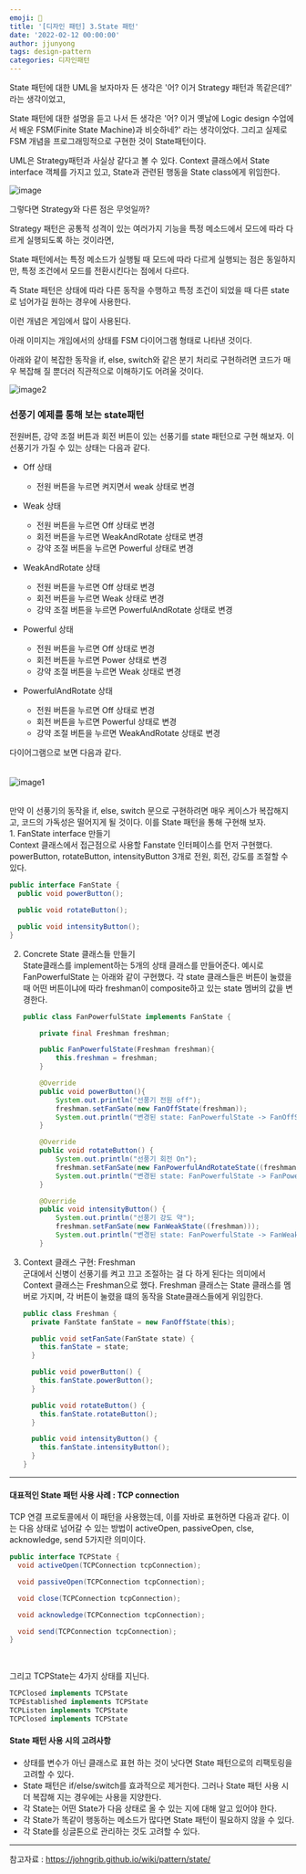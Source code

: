 ```yaml
---
emoji: 🧢
title: '[디자인 패턴] 3.State 패턴'
date: '2022-02-12 00:00:00'
author: jjunyong
tags: design-pattern
categories: 디자인패턴
---
```


State 패턴에 대한 UML을 보자마자 든 생각은 '어? 이거 Strategy 패턴과 똑같은데?' 라는 생각이었고,

State 패턴에 대한 설명을 듣고 나서 든 생각은 '어? 이거 옛날에 Logic design 수업에서 배운 FSM(Finite State Machine)과 비슷하네?' 라는 생각이었다.
그리고 실제로 FSM 개념을 프로그래밍적으로 구현한 것이 State패턴이다.

UML은 Strategy패턴과 사실상 같다고 볼 수 있다.
Context 클래스에서 State interface 객체를 가지고 있고, State과 관련된 행동을 State class에게 위임한다.

![image](./image.png)
<br>

그렇다면 Strategy와 다른 점은 무엇일까?

Strategy 패턴은 공통적 성격이 있는 여러가지 기능을 특정 메소드에서 모드에 따라 다르게 실행되도록 하는 것이라면,

State 패턴에서는 특정 메소드가 실행될 때 모드에 따라 다르게 실행되는 점은 동일하지만, 특정 조건에서 모드를 전환시킨다는 점에서 다르다.

즉 State 패턴은 상태에 따라 다른 동작을 수행하고 특정 조건이 되었을 때 다른 state로 넘어가길 원하는 경우에 사용한다.

이런 개념은 게임에서 많이 사용된다.

아래 이미지는 개임에서의 상태를 FSM 다이어그램 형태로 나타낸 것이다.

아래와 같이 복잡한 동작을 if, else, switch와 같은 분기 처리로 구현하려면 코드가 매우 복잡해 질 뿐더러 직관적으로 이해하기도 어려울 것이다.

![image2](./image2.png)

### 선풍기 예제를 통해 보는 state패턴

전원버튼, 강약 조절 버튼과 회전 버튼이 있는 선풍기를 state 패턴으로 구현 해보자.
이 선풍기가 가질 수 있는 상태는 다음과 같다.

- Off 상태

  - 전원 버튼을 누르면 켜지면서 weak 상태로 변경

- Weak 상태

  - 전원 버튼을 누르면 Off 상태로 변경
  - 회전 버튼을 누르면 WeakAndRotate 상태로 변경
  - 강약 조절 버튼을 누르면 Powerful 상태로 변경

- WeakAndRotate 상태

  - 전원 버튼을 누르면 Off 상태로 변경
  - 회전 버튼을 누르면 Weak 상태로 변경
  - 강약 조절 버튼을 누르면 PowerfulAndRotate 상태로 변경

- Powerful 상태

  - 전원 버튼을 누르면 Off 상태로 변경
  - 회전 버튼을 누르면 Power 상태로 변경
  - 강약 조절 버튼을 누르면 Weak 상태로 변경

- PowerfulAndRotate 상태

  - 전원 버튼을 누르면 Off 상태로 변경
  - 회전 버튼을 누르면 Powerful 상태로 변경
  - 강약 조절 버튼을 누르면 WeakAndRotate 상태로 변경

다이어그램으로 보면 다음과 같다.
<br><br><br>
![image1](./image1.png)

<br>
만약 이 선풍기의 동작을 if, else, switch 문으로 구현하려면 매우 케이스가 복잡해지고, 코드의 가독성은 떨어지게 될 것이다.
이를 State 패턴을 통해 구현해 보자. 
<br>
1. FanState interface 만들기
   <br>
   Context 클래스에서 접근점으로 사용할 Fanstate 인터페이스를 먼저 구현했다. powerButton, rotateButton, intensityButton 3개로
   전원, 회전, 강도를 조절할 수 있다.

```java
public interface FanState {
  public void powerButton();

  public void rotateButton();

  public void intensityButton();
}
```

2. Concrete State 클래스들 만들기
   <br>
   State클래스를 implement하는 5개의 상태 클래스를 만들어준다.
   예시로 FanPowerfulState 는 아래와 같이 구현했다.
   각 state 클래스들은 버튼이 눌렸을 때 어떤 버튼이냐에 따라 freshman이 composite하고 있는 state 멤버의 값을 변경한다.

   ```java
   public class FanPowerfulState implements FanState {

       private final Freshman freshman;

       public FanPowerfulState(Freshman freshman){
           this.freshman = freshman;
       }

       @Override
       public void powerButton(){
           System.out.println("선풍기 전원 off");
           freshman.setFanSate(new FanOffState(freshman));
           System.out.println("변경된 state: FanPowerfulState -> FanOffState");
       }

       @Override
       public void rotateButton() {
           System.out.println("선풍기 회전 On");
           freshman.setFanSate(new FanPowerfulAndRotateState((freshman)));
           System.out.println("변경된 state: FanPowerfulState -> FanPowerfulAndRotateState");
       }

       @Override
       public void intensityButton() {
           System.out.println("선풍기 강도 약");
           freshman.setFanSate(new FanWeakState((freshman)));
           System.out.println("변경된 state: FanPowerfulState -> FanWeakState");
       }
   ```

3. Context 클래스 구현: Freshman
   <br>
   군대에서 신병이 선풍기를 켜고 끄고 조절하는 걸 다 하게 된다는 의미에서 Context 클래스는 Freshman으로 했다.
   Freshman 클래스는 State 클래스를 멤버로 가지며, 각 버튼이 눌렸을 떄의 동작을 State클래스들에게 위임한다.

   ```java
   public class Freshman {
     private FanState fanState = new FanOffState(this);

     public void setFanSate(FanState state) {
       this.fanState = state;
     }

     public void powerButton() {
       this.fanState.powerButton();
     }

     public void rotateButton() {
       this.fanState.rotateButton();
     }

     public void intensityButton() {
       this.fanState.intensityButton();
     }
   }
   ```

---

#### 대표적인 State 패턴 사용 사례 : TCP connection

TCP 연결 프로토콜에서 이 패턴을 사용했는데, 이를 자바로 표현하면 다음과 같다.
이는 다음 상태로 넘어갈 수 있는 방법이 activeOpen, passiveOpen, clse, acknowledge, send 5가지란 의미이다.

```java
public interface TCPState {
  void activeOpen(TCPConnection tcpConnection);

  void passiveOpen(TCPConnection tcpConnection);

  void close(TCPConnection tcpConnection);

  void acknowledge(TCPConnection tcpConnection);

  void send(TCPConnection tcpConnection);
}
```

<br>

그리고 TCPState는 4가지 상태를 지닌다.

```java
TCPClosed implements TCPState
TCPEstablished implements TCPState
TCPListen implements TCPState
TCPClosed implements TCPState
```

#### State 패턴 사용 시의 고려사항

- 상태를 변수가 아닌 클래스로 표현 하는 것이 낫다면 State 패턴으로의 리팩토링을 고려할 수 있다.
- State 패턴은 if/else/switch를 효과적으로 제거한다. 그러나 State 패턴 사용 시 더 복잡해 지는 경우에는 사용을 지양한다.
- 각 State는 어떤 State가 다음 상태로 올 수 있는 지에 대해 알고 있어야 한다.
- 각 State가 똑같이 행동하는 메소드가 많다면 State 패턴이 필요하지 않을 수 있다.
- 각 State를 싱글톤으로 관리하는 것도 고려할 수 있다.

---

참고자료
: https://johngrib.github.io/wiki/pattern/state/

